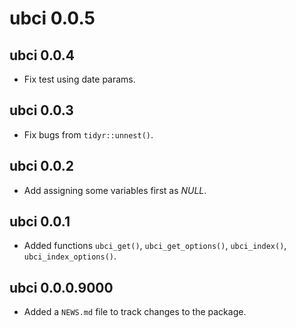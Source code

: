 # ubci 0.0.5

## ubci 0.0.4

* Fix test using date params.

## ubci 0.0.3

* Fix bugs from `tidyr::unnest()`.

## ubci 0.0.2

* Add assigning some variables first as *NULL*.

## ubci 0.0.1

* Added functions `ubci_get()`, `ubci_get_options()`, `ubci_index()`, `ubci_index_options()`.

## ubci 0.0.0.9000

* Added a `NEWS.md` file to track changes to the package.
